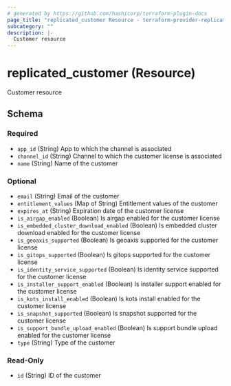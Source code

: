 ```yaml
---
# generated by https://github.com/hashicorp/terraform-plugin-docs
page_title: "replicated_customer Resource - terraform-provider-replicated"
subcategory: ""
description: |-
  Customer resource
---
```


# replicated_customer (Resource)

Customer resource



<!-- schema generated by tfplugindocs -->
## Schema

### Required

- `app_id` (String) App to which the channel is associated
- `channel_id` (String) Channel to which the customer license is associated
- `name` (String) Name of the customer

### Optional

- `email` (String) Email of the customer
- `entitlement_values` (Map of String) Entitlement values of the customer
- `expires_at` (String) Expiration date of the customer license
- `is_airgap_enabled` (Boolean) Is airgap enabled for the customer license
- `is_embedded_cluster_download_enabled` (Boolean) Is embedded cluster download enabled for the customer license
- `is_geoaxis_supported` (Boolean) Is geoaxis supported for the customer license
- `is_gitops_supported` (Boolean) Is gitops supported for the customer license
- `is_identity_service_supported` (Boolean) Is identity service supported for the customer license
- `is_installer_support_enabled` (Boolean) Is installer support enabled for the customer license
- `is_kots_install_enabled` (Boolean) Is kots install enabled for the customer license
- `is_snapshot_supported` (Boolean) Is snapshot supported for the customer license
- `is_support_bundle_upload_enabled` (Boolean) Is support bundle upload enabled for the customer license
- `type` (String) Type of the customer

### Read-Only

- `id` (String) ID of the customer
